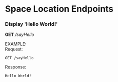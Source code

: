 # Space Location Endpoints

### Display 'Hello World!'
**GET** _/sayHello_  

EXAMPLE:  
Request:  

    GET /sayHello

Response:  

    Hello World!

